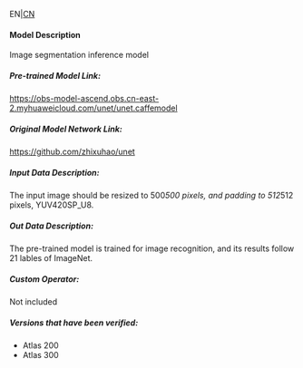 EN|[CN](README.osc.md)
#### Model Description

Image segmentation inference model

##### Pre-trained Model Link:

https://obs-model-ascend.obs.cn-east-2.myhuaweicloud.com/unet/unet.caffemodel

##### Original Model Network Link:

https://github.com/zhixuhao/unet

##### Input Data Description:

The input image should be resized to 500*500 pixels, and padding to 512*512 pixels, YUV420SP_U8.

##### Out Data Description:

The pre-trained model is trained for image recognition, and its results follow 21 lables of ImageNet.

##### Custom Operator:

Not included

##### Versions that have been verified: 

- Atlas 200
- Atlas 300

